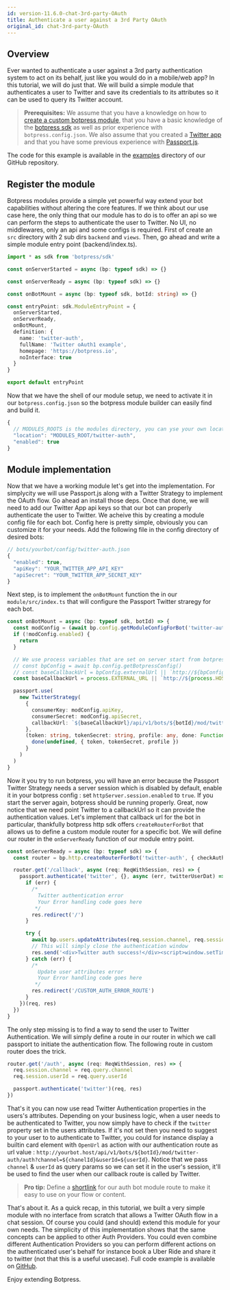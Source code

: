 ```yaml
---
id: version-11.6.0-chat-3rd-party-OAuth
title: Authenticate a user against a 3rd Party OAuth
original_id: chat-3rd-party-OAuth
---
```


## Overview

Ever wanted to authenticate a user against a 3rd party authentication system to act on its behalf, just like you would do in a mobile/web app? In this tutorial, we will do just that. We will build a simple module that authenticates a user to Twitter and save its credentials to its attributes so it can be used to query its Twitter account.

> **Prerequisites:** We assume that you have a knowledge on how to [create a custom botpress module](/docs/developers/create-module), that you have a basic knowledge of the [botpress sdk](https://botpress.io/reference/) as well as prior experience with `botpress.config.json`. We also assume that you created a [Twitter app](https://developer.twitter.com/en/docs/basics/getting-started) and that you have some previous experience with [Passport.js](http://www.passportjs.org/docs/).

The code for this example is available in the [examples](https://github.com/botpress/botpress/tree/master/examples/chat-3rd-party-OAuth) directory of our GitHub repository.

## Register the module

Botpress modules provide a simple yet powerful way extend your bot capabilities without altering the core features. If we think about our use case here, the only thing that our module has to do is to offer an api so we can perform the steps to authenticate the user to Twitter. No UI, no middlewares, only an api and some configs is required. First of create an `src` directory with 2 sub dirs `backend` and `views`. Then, go ahead and write a simple module entry point (backend/index.ts).

```ts
import * as sdk from 'botpress/sdk'

const onServerStarted = async (bp: typeof sdk) => {}

const onServerReady = async (bp: typeof sdk) => {}

const onBotMount = async (bp: typeof sdk, botId: string) => {}

const entryPoint: sdk.ModuleEntryPoint = {
  onServerStarted,
  onServerReady,
  onBotMount,
  definition: {
    name: 'twitter-auth',
    fullName: 'Twitter oAuth1 example',
    homepage: 'https://botpress.io',
    noInterface: true
  }
}

export default entryPoint
```

Now that we have the shell of our module setup, we need to activate it in our `botpress.config.json` so the botpress module builder can easily find and build it.

```js
{
  // MODULES_ROOTS is the modules directory, you can yse your own location
  "location": "MODULES_ROOT/twitter-auth",
  "enabled": true
}
```

## Module implementation

Now that we have a working module let's get into the implementation. For simplycity we will use Passport.js along with a Twitter Strategy to implement the OAuth flow. Go ahead an install those deps. Once that done, we will need to add our Twitter App api keys so that our bot can properly authenticate the user to Twitter. We acheive this by creating a module config file for each bot. Config here is pretty simple, obviously you can customize it for your needs. Add the following file in the config directory of desired bots:

```js
// bots/yourbot/config/twitter-auth.json
{
  "enabled": true,
  "apiKey": "YOUR_TWITTER_APP_API_KEY"
  "apiSecret": "YOUR_TWITTER_APP_SECRET_KEY"
}
```

Next step, is to implement the `onBotMount` function the in our `module/src/index.ts` that will configure the Passport Twitter straregy for each bot.

```ts
const onBotMount = async (bp: typeof sdk, botId) => {
  const modConfig = (await bp.config.getModuleConfigForBot('twitter-auth', botId)) as Config
  if (!modConfig.enabled) {
    return
  }

  // We use process variables that are set on server start from botpress config file, we could use the configs
  // const bpConfig = await bp.config.getBotpressConfig()
  // const baseCallbackUrl = bpConfig.externalUrl || `http://${bpConfig.host}:${bpConfig.port}`
  const baseCallbackUrl = process.EXTERNAL_URL || `http://${process.HOST}:${process.PORT}`

  passport.use(
    new TwitterStrategy(
      {
        consumerKey: modConfig.apiKey,
        consumerSecret: modConfig.apiSecret,
        callbackUrl: `${baseCallbackUrl}/api/v1/bots/${botId}/mod/twitter-auth/callback`
      },
      (token: string, tokenSecret: string, profile: any, done: Function) => {
        done(undefined, { token, tokenSecret, profile })
      }
    )
  )
}
```

Now it you try to run botpress, you will have an error because the Passport Twitter Strategy needs a server session which is disabled by default, enable it in your botpress config : set `httpServer.session.enabled` to `true`. If you start the server again, botpress should be running properly. Great, now notice that we need point Twitter to a callbackUrl so it can provide the authentication values. Let's implement that callback url for the bot in particular, thankfully botpress http sdk offers `createRouterForBot` that allows us to define a custom module router for a specific bot. We will define our router in the `onServerReady` function of our module entry point.

```ts
const onServerReady = async (bp: typeof sdk) => {
  const router = bp.http.createRouterForBot('twitter-auth', { checkAuthentication: false }) as Router

  router.get('/callback', async (req: ReqWithSession, res) => {
    passport.authenticate('twitter', {}, async (err, twitterUserDat) => {
      if (err) {
        /*
          Twitter authentication error
          Your Error handling code goes here
         */
        res.redirect('/')
      }

      try {
        await bp.users.updateAttributes(req.session.channel, req.session.userId, { twitter: twitterUserDat })
        // This will simply close the authentication window
        res.send('<div>Twitter auth success!</div><script>window.setTimeout(window.close, 1500)</script>')
      } catch (err) {
        /*
          Update user attributes error
          Your Error handling code goes here
         */
        res.redirect('/CUSTOM_AUTH_ERROR_ROUTE')
      }
    })(req, res)
  })
}
```

The only step missing is to find a way to send the user to Twitter Authentication. We will simply define a route in our router in which we call passport to initiate the authentication flow. The following route in custom router does the trick.

```ts
router.get('/auth', async (req: ReqWithSession, res) => {
  req.session.channel = req.query.channel
  req.session.userId = req.query.userId

  passport.authenticate('twitter')(req, res)
})
```

That's it you can now use read Twitter Authentication properties in the users's attributes. Depending on your business logic, when a user needs to be authenticated to Twitter, you now simply have to check if the `twitter` property set in the users attributes. If it's not set then you need to suggest to your user to to authenticate to Twitter, you could for instance display a builtin card element with `OpenUrl` as action with our authentication route as url value : `http://yourbot.host/api/v1/bots/${botId}/mod/twitter-auth/auth?channel=${chanelId}&userId=${userId}`. Notice that we pass `channel` & `userId` as query params so we can set it in the user's session, it'll be used to find the user when our callback route is called by Twitter.

> **Pro tip:** Define a [shortlink](/docs/tutorials/shortlinks) for our auth bot module route to make it easy to use on your flow or content.

That's about it. As a quick recap, in this tutorial, we built a very simple module with no interface from scratch that allows a Twitter OAuth flow in a chat session. Of course you could (and should) extend this module for your own needs. The simplicity of this implementation shows that the same concepts can be applied to other Auth Providers. You could even combine different Authentication Providers so you can perform different actions on the authenticated user's behalf for instance book a Uber Ride and share it to twitter (not that this is a useful usecase). Full code example is available on [GitHub](https://github.com/botpress/botpress/tree/master/examples/chat-3rd-party-OAuth).

Enjoy extending Botpress.
